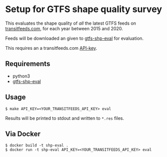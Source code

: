 # Setup for GTFS shape quality survey

This evaluates the shape quality of *all* the latest GTFS feeds on [transitfeeds.com](https://transitfeeds.com/), for each year between 2015 and 2020.

Feeds will be downloaded an given to [gtfs-shp-eval](https://github.com/ad-freiburg/gtfs-shp-eval) for evaluation.

This requires an a transitfeeds.com [API-key](https://transitfeeds.com/api/keys).

## Requirements

 * python3
 * [gtfs-shp-eval](https://github.com/ad-freiburg/gtfs-shp-eval)

## Usage

    $ make API_KEY=<YOUR_TRANSITFEEDS_API_KEY> eval

Results will be printed to stdout and written to `*.res` files.

## Via Docker

    $ docker build -t shp-eval .
    $ docker run -t shp-eval API_KEY=<YOUR_TRANSITFEEDS_API_KEY> eval
